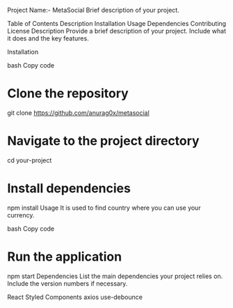 

Project Name:- MetaSocial
Brief description of your project.

Table of Contents
Description
Installation
Usage
Dependencies
Contributing
License
Description
Provide a brief description of your project. Include what it does and the key features.

Installation


bash
Copy code
# Clone the repository
git clone https://github.com/anurag0x/metasocial

# Navigate to the project directory
cd your-project

# Install dependencies
npm install
Usage
It is used to find country where you can use your currency.

bash
Copy code
# Run the application
npm start
Dependencies
List the main dependencies your project relies on. Include the version numbers if necessary.

React
Styled Components
axios
use-debounce
